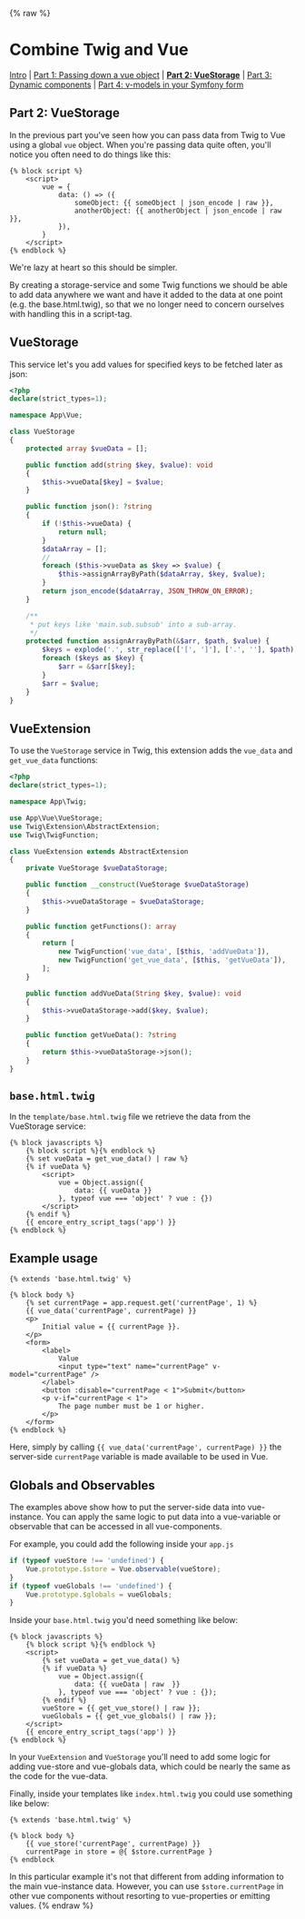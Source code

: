 {% raw %}
# Combine Twig and Vue

 [Intro](guide-vue-twig.md)
| [Part 1: Passing down a vue object](guide-vue-twig-part-1-object.md)
| **[Part 2: VueStorage](guide-vue-twig-part-2-storage.md)**
| [Part 3: Dynamic components](guide-vue-twig-part-3-dynamic-components.md)
| [Part 4: v-models in your Symfony form](guide-vue-twig-part-4-form.md)

## Part 2: VueStorage

In the previous part you've seen how you can pass data from Twig to Vue using a 
global `vue` object. 
When you're passing data quite often, you'll notice you often need to do things like this:
```twig
{% block script %}
    <script>
        vue = {
            data: () => ({
                someObject: {{ someObject | json_encode | raw }},
                anotherObject: {{ anotherObject | json_encode | raw }},
            }),
        }
    </script>
{% endblock %}
```

We're lazy at heart so this should be simpler. 

By creating a storage-service and some Twig functions we should be able to add data
anywhere we want and have it added to the data at one point (e.g. the base.html.twig),
so that we no longer need to concern ourselves with handling this in a script-tag.

## VueStorage

This service let's you add values for specified keys to be fetched later as json:

```php
<?php
declare(strict_types=1);

namespace App\Vue;

class VueStorage
{
    protected array $vueData = [];

    public function add(string $key, $value): void
    {
        $this->vueData[$key] = $value;
    }

    public function json(): ?string
    {
        if (!$this->vueData) {
            return null;
        }
        $dataArray = [];
        // 
        foreach ($this->vueData as $key => $value) {
            $this->assignArrayByPath($dataArray, $key, $value);
        }
        return json_encode($dataArray, JSON_THROW_ON_ERROR);
    }

    /**
     * put keys like 'main.sub.subsub' into a sub-array.
     */
    protected function assignArrayByPath(&$arr, $path, $value) {
        $keys = explode('.', str_replace(['[', ']'], ['.', ''], $path));
        foreach ($keys as $key) {
            $arr = &$arr[$key];
        }
        $arr = $value;
    }
}
```

## VueExtension

To use the `VueStorage` service in Twig, this extension adds the `vue_data` and
`get_vue_data` functions:

```php
<?php
declare(strict_types=1);

namespace App\Twig;

use App\Vue\VueStorage;
use Twig\Extension\AbstractExtension;
use Twig\TwigFunction;

class VueExtension extends AbstractExtension
{
    private VueStorage $vueDataStorage;

    public function __construct(VueStorage $vueDataStorage)
    {
        $this->vueDataStorage = $vueDataStorage;
    }

    public function getFunctions(): array
    {
        return [
            new TwigFunction('vue_data', [$this, 'addVueData']),
            new TwigFunction('get_vue_data', [$this, 'getVueData']),
        ];
    }

    public function addVueData(String $key, $value): void
    {
        $this->vueDataStorage->add($key, $value);
    }

    public function getVueData(): ?string
    {
        return $this->vueDataStorage->json();
    }
}
```


## `base.html.twig`

In the `template/base.html.twig` file we retrieve the data from the VueStorage service:

```twig
{% block javascripts %}
    {% block script %}{% endblock %}
    {% set vueData = get_vue_data() | raw %}
    {% if vueData %}
        <script>
            vue = Object.assign({
                data: {{ vueData }}
            }, typeof vue === 'object' ? vue : {})
        </script>
    {% endif %}
    {{ encore_entry_script_tags('app') }}
{% endblock %}
```

## Example usage

```twig
{% extends 'base.html.twig' %}

{% block body %}
    {% set currentPage = app.request.get('currentPage', 1) %}
    {{ vue_data('currentPage', currentPage) }}
    <p>
        Initial value = {{ currentPage }}.
    </p>
    <form>
        <label>
            Value
            <input type="text" name="currentPage" v-model="currentPage" />
        </label>
        <button :disable="currentPage < 1">Submit</button>
        <p v-if="currentPage < 1">
            The page number must be 1 or higher.
        </p>
    </form>
{% endblock %}
```

Here, simply by calling `{{ vue_data('currentPage', currentPage) }}` the server-side
`currentPage` variable is made available to be used in Vue.

## Globals and Observables

The examples above show how to put the server-side data into vue-instance.
You can apply the same logic to put data into a vue-variable or observable that
can be accessed in all vue-components. 

For example, you could add the following inside your `app.js`
```js
if (typeof vueStore !== 'undefined') {
    Vue.prototype.$store = Vue.observable(vueStore);
}
if (typeof vueGlobals !== 'undefined') {
    Vue.prototype.$globals = vueGlobals;
}
```

Inside your `base.html.twig` you'd need something like below:
```twig
{% block javascripts %}
    {% block script %}{% endblock %}
    <script>
        {% set vueData = get_vue_data() %}
        {% if vueData %}
            vue = Object.assign({
                data: {{ vueData | raw  }}
            }, typeof vue === 'object' ? vue : {});
        {% endif %}
        vueStore = {{ get_vue_store() | raw }};
        vueGlobals = {{ get_vue_globals() | raw }};
    </script>
    {{ encore_entry_script_tags('app') }}
{% endblock %}
```
In your `VueExtension` and `VueStorage` you'll need to add some logic for adding
vue-store and vue-globals data, which could be nearly the same as the code for the vue-data.

Finally, inside your templates like `index.html.twig` you could use something like
below:

```twig
{% extends 'base.html.twig' %}

{% block body %}
    {{ vue_store('currentPage', currentPage) }}
    currentPage in store = @{ $store.currentPage }
{% endblock
```
In this particular example it's not that different from adding information to the 
main vue-instance data. However, you can use `$store.currentPage` in other vue components without resorting
to vue-properties or emitting values.
{% endraw %}